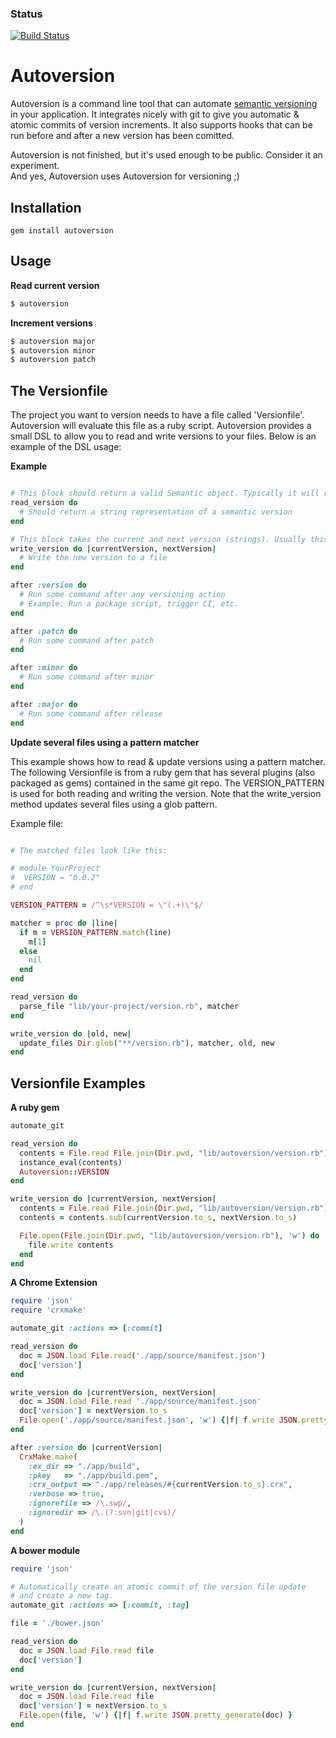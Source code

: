 ### Status
[![Build Status](https://travis-ci.org/jpettersson/autoversion.png)](https://travis-ci.org/jpettersson/autoversion)

Autoversion
===========

Autoversion is a command line tool that can automate [semantic versioning](http://semver.org) in your application. It 
integrates nicely with git to give you automatic & atomic commits of version increments. It also supports hooks that can be run before and after a new version has been comitted.

Autoversion is not finished, but it's used enough to be public. Consider it an experiment.<br />
And yes, Autoversion uses Autoversion for versioning ;)

Installation
------------
```
gem install autoversion
```

Usage
-----

**Read current version**
```Bash
$ autoversion
```

**Increment versions**
```Bash
$ autoversion major
$ autoversion minor
$ autoversion patch
```

The Versionfile
--------------------

The project you want to version needs to have a file called 'Versionfile'. Autoversion will evaluate this file as a ruby script. Autoversion provides a small DSL to allow you to read and write versions to your files. Below is an example of the DSL usage:

**Example**

```Ruby

# This block should return a valid Semantic object. Typically it will read a file and parse it.
read_version do
  # Should return a string representation of a semantic version
end

# This block takes the current and next version (strings). Usually this means rewriting some version file.
write_version do |currentVersion, nextVersion|
  # Write the new version to a file
end

after :version do
  # Run some command after any versioning action
  # Example: Run a package script, trigger CI, etc.
end

after :patch do
  # Run some command after patch
end

after :minor do
  # Run some command after minor
end

after :major do
  # Run some command after release
end

```

**Update several files using a pattern matcher**

This example shows how to read & update versions using a pattern matcher. The following Versionfile is from a ruby gem that has several plugins (also packaged as gems) contained in the same git repo. The VERSION_PATTERN is used for both reading and writing the version. Note that the write_version method updates several files using a glob pattern.

Example file:

```Ruby

# The matched files look like this:

# module YourProject
#  VERSION = "0.0.2"
# end

VERSION_PATTERN = /^\s*VERSION = \"(.+)\"$/

matcher = proc do |line|
  if m = VERSION_PATTERN.match(line)
    m[1]
  else
    nil
  end
end

read_version do
  parse_file "lib/your-project/version.rb", matcher
end

write_version do |old, new|
  update_files Dir.glob("**/version.rb"), matcher, old, new
end

```


Versionfile Examples
----------------------------

**A ruby gem**

```Ruby
automate_git

read_version do
  contents = File.read File.join(Dir.pwd, "lib/autoversion/version.rb")
  instance_eval(contents)
  Autoversion::VERSION
end

write_version do |currentVersion, nextVersion|
  contents = File.read File.join(Dir.pwd, "lib/autoversion/version.rb")
  contents = contents.sub(currentVersion.to_s, nextVersion.to_s)

  File.open(File.join(Dir.pwd, "lib/autoversion/version.rb"), 'w') do |file| 
    file.write contents
  end
end
```

**A Chrome Extension**

```Ruby
require 'json'
require 'crxmake'

automate_git :actions => [:commit]

read_version do
  doc = JSON.load File.read('./app/source/manifest.json')
  doc['version']
end

write_version do |currentVersion, nextVersion|
  doc = JSON.load File.read './app/source/manifest.json'
  doc['version'] = nextVersion.to_s
  File.open('./app/source/manifest.json', 'w') {|f| f.write JSON.pretty_generate(doc) }
end

after :version do |currentVersion|
  CrxMake.make(
    :ex_dir => "./app/build",
    :pkey   => "./app/build.pem",
    :crx_output => "./app/releases/#{currentVersion.to_s}.crx",
    :verbose => true,
    :ignorefile => /\.swp/,
    :ignoredir => /\.(?:svn|git|cvs)/
  )
end
```

**A bower module**

```Ruby
require 'json'

# Automatically create an atomic commit of the version file update
# and create a new tag.
automate_git :actions => [:commit, :tag]

file = './bower.json'

read_version do
  doc = JSON.load File.read file
  doc['version']
end

write_version do |currentVersion, nextVersion|
  doc = JSON.load File.read file
  doc['version'] = nextVersion.to_s
  File.open(file, 'w') {|f| f.write JSON.pretty_generate(doc) }
end
```


